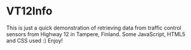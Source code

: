 # VT12Info
This is just a quick demonstration of retrieving data from traffic control sensors from Highway 12 in Tampere, Finland. Some JavaScript, HTML5 and CSS used :) Enjoy!
